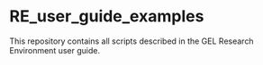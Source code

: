 # RE_user_guide_examples
This repository contains all scripts described in the GEL Research Environment user guide.
